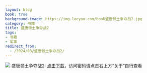 ```yaml
---
layout: blog
book: true
background-image: https://img.locyoo.com/book盛唐领土争夺战2.jpg
category: 书籍
title: 盛唐领土争夺战2
tags:
- 书籍
- 军事
redirect_from:
  - /2024/03/盛唐领土争夺战2/
---
```

![](https://img.locyoo.com/book盛唐领土争夺战2.jpg)
盛唐领土争夺战2: <a name = "ref1" href="https://url18.ctfile.com/f/50983618-1055874682-47e0c0?p=3619">点击下载</a>，访问密码请点击右上方“关于”自行查看